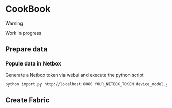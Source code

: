 # CookBook

>[!WARNING]
>
> Work in progress
>

## Prepare data

### Popule data in Netbox

Generate a Netbox token via webui and execute the python script

```bash
python import.py http://localhost:8080 YOUR_NETBOX_TOKEN device_model.yml subnets.yml
```

## Create Fabric

